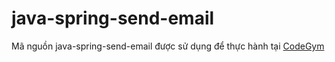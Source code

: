 # java-spring-send-email

Mã nguồn java-spring-send-email được sử dụng để thực hành tại [CodeGym](https://codegym.vn)
